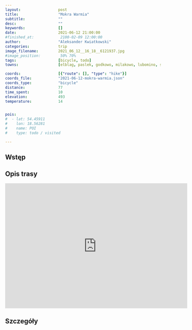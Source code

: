 ```yaml
---
layout:                 post
title:                  "Mokra Warmia"
subtitle:               ""
desc:                   ""
keywords:               []
date:                   2021-06-12 21:00:00
#finished_at:            2100-02-09 12:00:00
author:                 "Aleksander Kwiatkowski"
categories:             trip
image_filename:         2021_06_12__16_18__6121937.jpg
#image_position:         50% 70%
tags:                   [bicycle, todo]
towns:                  [elblag, paslek, godkowo, milakowo, lubomino, swiatki, dobre_miasto]

coords:                 [{"route": [], "type": "hike"}]
coords_file:            "2021-06-12-mokra-warmia.json"
coords_type:            "bicycle"
distance:               77
time_spent:             10
elevation:              493
temperature:            14


pois:
#  - lat: 54.45911
#    lon: 18.56281
#    name: POI
#    type: todo / visited

---
```



## Wstęp

## Opis trasy

<iframe height='405' width='590' frameborder='0' allowtransparency='true' scrolling='no' src='https://www.strava.com/activities/5465945569/embed/24d6169178f6a4671d0903d2352acb34f79eee72'></iframe>

## Szczegóły
